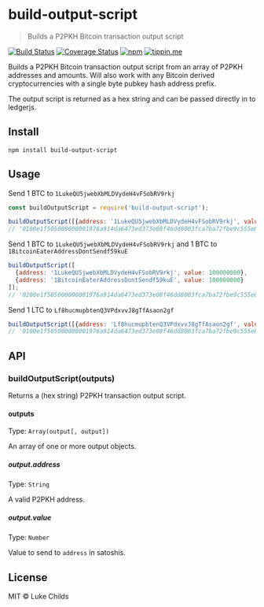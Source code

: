 # build-output-script

> Builds a P2PKH Bitcoin transaction output script

[![Build Status](https://travis-ci.com/lukechilds/build-output-script.svg?branch=master)](https://travis-ci.com/lukechilds/build-output-script)
[![Coverage Status](https://coveralls.io/repos/github/lukechilds/build-output-script/badge.svg?branch=master)](https://coveralls.io/github/lukechilds/build-output-script?branch=master)
[![npm](https://img.shields.io/npm/v/build-output-script.svg)](https://www.npmjs.com/package/build-output-script)
[![tippin.me](https://badgen.net/badge/%E2%9A%A1%EF%B8%8Ftippin.me/@lukechilds/F0918E)](https://tippin.me/@lukechilds)

Builds a P2PKH Bitcoin transaction output script from an array of P2PKH addresses and amounts. Will also work with any Bitcoin derived cryptocurrencies with a single byte pubkey hash address prefix.

The output script is returned as a hex string and can be passed directly in to ledgerjs.

## Install

```shell
npm install build-output-script
```

## Usage

Send 1 BTC to `1LukeQU5jwebXbMLDVydeH4vFSobRV9rkj`

```js
const buildOutputScript = require('build-output-script');

buildOutputScript([{address: '1LukeQU5jwebXbMLDVydeH4vFSobRV9rkj', value: 100000000}]);
// '0100e1f505000000001976a914da6473ed373e08f46dd8003fca7ba72fbe9c555e88ac'
```

Send 1 BTC to `1LukeQU5jwebXbMLDVydeH4vFSobRV9rkj` and 1 BTC to `1BitcoinEaterAddressDontSendf59kuE`

```js
buildOutputScript([
  {address: '1LukeQU5jwebXbMLDVydeH4vFSobRV9rkj', value: 100000000},
  {address: '1BitcoinEaterAddressDontSendf59kuE', value: 100000000}
]);
// '0200e1f505000000001976a914da6473ed373e08f46dd8003fca7ba72fbe9c555e88ac00e1f505000000001976a914759d6677091e973b9e9d99f19c68fbf43e3f05f988ac'
```

Send 1 LTC to `Lf8hucmupbtenQ3VPdxvvJ8gTfAsaon2gf`

```js
buildOutputScript([{address: 'Lf8hucmupbtenQ3VPdxvvJ8gTfAsaon2gf', value: 100000000}]);
// '0100e1f505000000001976a914da6473ed373e08f46dd8003fca7ba72fbe9c555e88ac'
```

## API

### buildOutputScript(outputs)

Returns a (hex string) P2PKH transaction output script.

#### outputs

Type: `Array(output[, output])`

An array of one or more output objects.

##### output.address

Type: `String`

A valid P2PKH address.

##### output.value

Type: `Number`

Value to send to `address` in satoshis.

## License

MIT © Luke Childs
